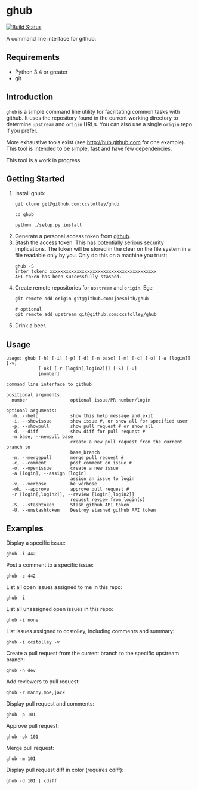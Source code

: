 ghub
====

[![Build Status](https://travis-ci.org/ccstolley/ghub.svg?branch=master)](https://travis-ci.org/ccstolley/ghub)

A command line interface for github.

## Requirements

- Python 3.4 or greater
- git

## Introduction

`ghub` is a simple command line utility for facilitating common
tasks with github. It uses the repository found in the current
working directory to determine `upstream` and  `origin` URLs. You
can also use a single `origin` repo if you prefer.

More exhaustive tools exist (see http://hub.github.com for one
example). This tool is intended to be simple, fast and have few
dependencies.

This tool is a work in progress.

## Getting Started

1. Install ghub:
    ```
    git clone git@github.com:ccstolley/ghub
    
    cd ghub
    
    python ./setup.py install
    ```
2. Generate a personal access token from
   [github](https://github.com/settings/applications).
3. Stash the access token. This has potentially serious security
   implications. The token will be stored in the clear on the file system
   in a file readable only by you. Only do this on a machine you trust:
   ```
   ghub -S
   Enter token: xxxxxxxxxxxxxxxxxxxxxxxxxxxxxxxxxxxxxxxx
   API token has been successfully stashed.
   ```
4. Create remote repositories for `upstream` and `origin`. Eg.:
    ```
    git remote add origin git@github.com:joesmith/ghub

    # optional
    git remote add upstream git@github.com:ccstolley/ghub
    ```
5. Drink a beer.

## Usage
```
usage: ghub [-h] [-i] [-p] [-d] [-n base] [-m] [-c] [-o] [-a [login]] [-v]
            [-ok] [-r [login[,login2]]] [-S] [-U]
            [number]

command line interface to github

positional arguments:
  number                optional issue/PR number/login

optional arguments:
  -h, --help            show this help message and exit
  -i, --showissue       show issue #, or show all for specified user
  -p, --showpull        show pull request # or show all
  -d, --diff            show diff for pull request #
  -n base, --newpull base
                        create a new pull request from the current branch to
                        base_branch
  -m, --mergepull       merge pull request #
  -c, --comment         post comment on issue #
  -o, --openissue       create a new issue
  -a [login], --assign [login]
                        assign an issue to login
  -v, --verbose         be verbose
  -ok, --approve        approve pull request #
  -r [login[,login2]], --review [login[,login2]]
                        request review from login(s)
  -S, --stashtoken      Stash github API token
  -U, --unstashtoken    Destroy stashed github API token
```

## Examples

Display a specific issue:
    
    ghub -i 442

Post a comment to a specific issue:

    ghub -c 442

List all open issues assigned to me in this repo:
    
    ghub -i
    
List all unassigned open issues in this repo:

    ghub -i none
    
List issues assigned to ccstolley, including comments and summary:

    ghub -i ccstolley -v

Create a pull request from the current branch to the specific upstream branch:

    ghub -n dev

Add reviewers to pull request:

    ghub -r manny,moe,jack

Display pull request and comments:

    ghub -p 101
    
Approve pull request:

    ghub -ok 101

Merge pull request:

    ghub -m 101

Display pull request diff in color (requires cdiff):
    
    ghub -d 101 | cdiff
